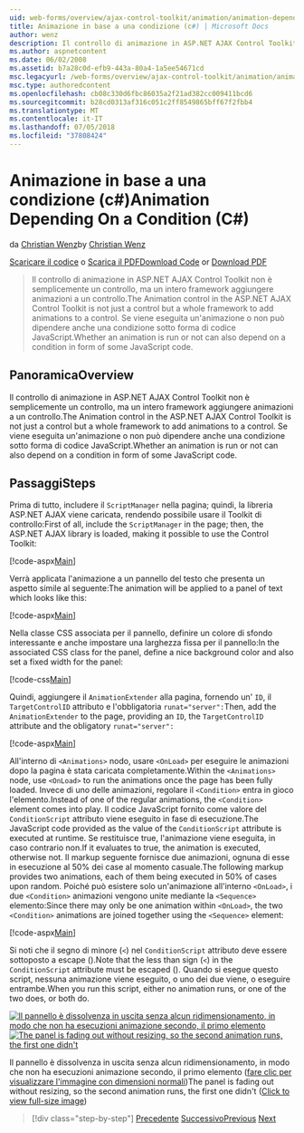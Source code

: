 ```yaml
---
uid: web-forms/overview/ajax-control-toolkit/animation/animation-depending-on-a-condition-cs
title: Animazione in base a una condizione (c#) | Microsoft Docs
author: wenz
description: Il controllo di animazione in ASP.NET AJAX Control Toolkit non è semplicemente un controllo, ma un intero framework aggiungere animazioni a un controllo. Se un'animazione è...
ms.author: aspnetcontent
ms.date: 06/02/2008
ms.assetid: b7a28c0d-efb9-443a-80a4-1a5ee54671cd
msc.legacyurl: /web-forms/overview/ajax-control-toolkit/animation/animation-depending-on-a-condition-cs
msc.type: authoredcontent
ms.openlocfilehash: cb08c330d6fbc86035a2f21ad382cc009411bcd6
ms.sourcegitcommit: b28cd0313af316c051c2ff8549865bff67f2fbb4
ms.translationtype: MT
ms.contentlocale: it-IT
ms.lasthandoff: 07/05/2018
ms.locfileid: "37808424"
---
```

<a name="animation-depending-on-a-condition-c"></a><span data-ttu-id="1d435-104">Animazione in base a una condizione (c#)</span><span class="sxs-lookup"><span data-stu-id="1d435-104">Animation Depending On a Condition (C#)</span></span>
====================
<span data-ttu-id="1d435-105">da [Christian Wenz](https://github.com/wenz)</span><span class="sxs-lookup"><span data-stu-id="1d435-105">by [Christian Wenz](https://github.com/wenz)</span></span>

<span data-ttu-id="1d435-106">[Scaricare il codice](http://download.microsoft.com/download/f/9/a/f9a26acd-8df4-4484-8a18-199e4598f411/Animation4.cs.zip) o [Scarica il PDF](http://download.microsoft.com/download/6/7/1/6718d452-ff89-4d3f-a90e-c74ec2d636a3/animation4CS.pdf)</span><span class="sxs-lookup"><span data-stu-id="1d435-106">[Download Code](http://download.microsoft.com/download/f/9/a/f9a26acd-8df4-4484-8a18-199e4598f411/Animation4.cs.zip) or [Download PDF](http://download.microsoft.com/download/6/7/1/6718d452-ff89-4d3f-a90e-c74ec2d636a3/animation4CS.pdf)</span></span>

> <span data-ttu-id="1d435-107">Il controllo di animazione in ASP.NET AJAX Control Toolkit non è semplicemente un controllo, ma un intero framework aggiungere animazioni a un controllo.</span><span class="sxs-lookup"><span data-stu-id="1d435-107">The Animation control in the ASP.NET AJAX Control Toolkit is not just a control but a whole framework to add animations to a control.</span></span> <span data-ttu-id="1d435-108">Se viene eseguita un'animazione o non può dipendere anche una condizione sotto forma di codice JavaScript.</span><span class="sxs-lookup"><span data-stu-id="1d435-108">Whether an animation is run or not can also depend on a condition in form of some JavaScript code.</span></span>


## <a name="overview"></a><span data-ttu-id="1d435-109">Panoramica</span><span class="sxs-lookup"><span data-stu-id="1d435-109">Overview</span></span>

<span data-ttu-id="1d435-110">Il controllo di animazione in ASP.NET AJAX Control Toolkit non è semplicemente un controllo, ma un intero framework aggiungere animazioni a un controllo.</span><span class="sxs-lookup"><span data-stu-id="1d435-110">The Animation control in the ASP.NET AJAX Control Toolkit is not just a control but a whole framework to add animations to a control.</span></span> <span data-ttu-id="1d435-111">Se viene eseguita un'animazione o non può dipendere anche una condizione sotto forma di codice JavaScript.</span><span class="sxs-lookup"><span data-stu-id="1d435-111">Whether an animation is run or not can also depend on a condition in form of some JavaScript code.</span></span>

## <a name="steps"></a><span data-ttu-id="1d435-112">Passaggi</span><span class="sxs-lookup"><span data-stu-id="1d435-112">Steps</span></span>

<span data-ttu-id="1d435-113">Prima di tutto, includere il `ScriptManager` nella pagina; quindi, la libreria ASP.NET AJAX viene caricata, rendendo possibile usare il Toolkit di controllo:</span><span class="sxs-lookup"><span data-stu-id="1d435-113">First of all, include the `ScriptManager` in the page; then, the ASP.NET AJAX library is loaded, making it possible to use the Control Toolkit:</span></span>

[!code-aspx[Main](animation-depending-on-a-condition-cs/samples/sample1.aspx)]

<span data-ttu-id="1d435-114">Verrà applicata l'animazione a un pannello del testo che presenta un aspetto simile al seguente:</span><span class="sxs-lookup"><span data-stu-id="1d435-114">The animation will be applied to a panel of text which looks like this:</span></span>

[!code-aspx[Main](animation-depending-on-a-condition-cs/samples/sample2.aspx)]

<span data-ttu-id="1d435-115">Nella classe CSS associata per il pannello, definire un colore di sfondo interessante e anche impostare una larghezza fissa per il pannello:</span><span class="sxs-lookup"><span data-stu-id="1d435-115">In the associated CSS class for the panel, define a nice background color and also set a fixed width for the panel:</span></span>

[!code-css[Main](animation-depending-on-a-condition-cs/samples/sample3.css)]

<span data-ttu-id="1d435-116">Quindi, aggiungere il `AnimationExtender` alla pagina, fornendo un' `ID`, il `TargetControlID` attributo e l'obbligatoria `runat="server":`</span><span class="sxs-lookup"><span data-stu-id="1d435-116">Then, add the `AnimationExtender` to the page, providing an `ID`, the `TargetControlID` attribute and the obligatory `runat="server":`</span></span>

[!code-aspx[Main](animation-depending-on-a-condition-cs/samples/sample4.aspx)]

<span data-ttu-id="1d435-117">All'interno di `<Animations>` nodo, usare `<OnLoad>` per eseguire le animazioni dopo la pagina è stata caricata completamente.</span><span class="sxs-lookup"><span data-stu-id="1d435-117">Within the `<Animations>` node, use `<OnLoad>` to run the animations once the page has been fully loaded.</span></span> <span data-ttu-id="1d435-118">Invece di uno delle animazioni, regolare il `<Condition>` entra in gioco l'elemento.</span><span class="sxs-lookup"><span data-stu-id="1d435-118">Instead of one of the regular animations, the `<Condition>` element comes into play.</span></span> <span data-ttu-id="1d435-119">Il codice JavaScript fornito come valore del `ConditionScript` attributo viene eseguito in fase di esecuzione.</span><span class="sxs-lookup"><span data-stu-id="1d435-119">The JavaScript code provided as the value of the `ConditionScript` attribute is executed at runtime.</span></span> <span data-ttu-id="1d435-120">Se restituisce true, l'animazione viene eseguita, in caso contrario non.</span><span class="sxs-lookup"><span data-stu-id="1d435-120">If it evaluates to true, the animation is executed, otherwise not.</span></span> <span data-ttu-id="1d435-121">Il markup seguente fornisce due animazioni, ognuna di esse in esecuzione al 50% dei case al momento casuale.</span><span class="sxs-lookup"><span data-stu-id="1d435-121">The following markup provides two animations, each of them being executed in 50% of cases upon random.</span></span> <span data-ttu-id="1d435-122">Poiché può esistere solo un'animazione all'interno `<OnLoad>`, i due `<Condition>` animazioni vengono unite mediante la `<Sequence>` elemento:</span><span class="sxs-lookup"><span data-stu-id="1d435-122">Since there may only be one animation within `<OnLoad>`, the two `<Condition>` animations are joined together using the `<Sequence>` element:</span></span>

[!code-aspx[Main](animation-depending-on-a-condition-cs/samples/sample5.aspx)]

<span data-ttu-id="1d435-123">Si noti che il segno di minore (`<`) nel `ConditionScript` attributo deve essere sottoposto a escape ().</span><span class="sxs-lookup"><span data-stu-id="1d435-123">Note that the less than sign (`<`) in the `ConditionScript` attribute must be escaped ().</span></span> <span data-ttu-id="1d435-124">Quando si esegue questo script, nessuna animazione viene eseguito, o uno dei due viene, o eseguire entrambe.</span><span class="sxs-lookup"><span data-stu-id="1d435-124">When you run this script, either no animation runs, or one of the two does, or both do.</span></span>


<span data-ttu-id="1d435-125">[![Il pannello è dissolvenza in uscita senza alcun ridimensionamento, in modo che non ha esecuzioni animazione secondo, il primo elemento](animation-depending-on-a-condition-cs/_static/image2.png)](animation-depending-on-a-condition-cs/_static/image1.png)</span><span class="sxs-lookup"><span data-stu-id="1d435-125">[![The panel is fading out without resizing, so the second animation runs, the first one didn't](animation-depending-on-a-condition-cs/_static/image2.png)](animation-depending-on-a-condition-cs/_static/image1.png)</span></span>

<span data-ttu-id="1d435-126">Il pannello è dissolvenza in uscita senza alcun ridimensionamento, in modo che non ha esecuzioni animazione secondo, il primo elemento ([fare clic per visualizzare l'immagine con dimensioni normali](animation-depending-on-a-condition-cs/_static/image3.png))</span><span class="sxs-lookup"><span data-stu-id="1d435-126">The panel is fading out without resizing, so the second animation runs, the first one didn't ([Click to view full-size image](animation-depending-on-a-condition-cs/_static/image3.png))</span></span>

> [!div class="step-by-step"]
> <span data-ttu-id="1d435-127">[Precedente](executing-several-animations-after-each-other-cs.md)
> [Successivo](picking-one-animation-out-of-a-list-cs.md)</span><span class="sxs-lookup"><span data-stu-id="1d435-127">[Previous](executing-several-animations-after-each-other-cs.md)
[Next](picking-one-animation-out-of-a-list-cs.md)</span></span>
